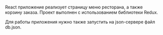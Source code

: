 React приложение реализует страницу меню ресторана, а также корзину заказа. Проект выполнен с использованием библиотеки Redux. 

Для работы приложения нужно также запустить на json-сервере файл db.json.

